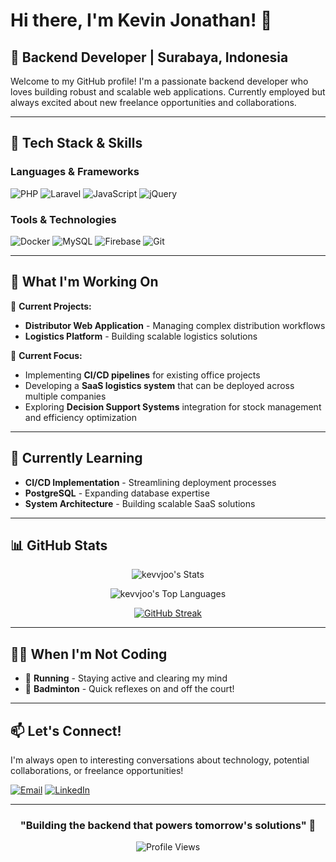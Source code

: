 # Hi there, I'm Kevin Jonathan! 👋

## 🚀 Backend Developer | Surabaya, Indonesia

Welcome to my GitHub profile! I'm a passionate backend developer who loves building robust and scalable web applications. Currently employed but always excited about new freelance opportunities and collaborations.

---

## 🔧 Tech Stack & Skills

### Languages & Frameworks
![PHP](https://img.shields.io/badge/PHP-777BB4?style=for-the-badge&logo=php&logoColor=white)
![Laravel](https://img.shields.io/badge/Laravel-FF2D20?style=for-the-badge&logo=laravel&logoColor=white)
![JavaScript](https://img.shields.io/badge/JavaScript-F7DF1E?style=for-the-badge&logo=javascript&logoColor=black)
![jQuery](https://img.shields.io/badge/jQuery-0769AD?style=for-the-badge&logo=jquery&logoColor=white)

### Tools & Technologies
![Docker](https://img.shields.io/badge/Docker-2496ED?style=for-the-badge&logo=docker&logoColor=white)
![MySQL](https://img.shields.io/badge/MySQL-005C84?style=for-the-badge&logo=mysql&logoColor=white)
![Firebase](https://img.shields.io/badge/Firebase-039BE5?style=for-the-badge&logo=Firebase&logoColor=white)
![Git](https://img.shields.io/badge/Git-F05032?style=for-the-badge&logo=git&logoColor=white)

---

## 💼 What I'm Working On

🏢 **Current Projects:**
- **Distributor Web Application** - Managing complex distribution workflows
- **Logistics Platform** - Building scalable logistics solutions

🎯 **Current Focus:**
- Implementing **CI/CD pipelines** for existing office projects
- Developing a **SaaS logistics system** that can be deployed across multiple companies
- Exploring **Decision Support Systems** integration for stock management and efficiency optimization

---

## 🌱 Currently Learning

- **CI/CD Implementation** - Streamlining deployment processes
- **PostgreSQL** - Expanding database expertise
- **System Architecture** - Building scalable SaaS solutions

---

## 📊 GitHub Stats

<div align="center">
  
![kevvjoo's Stats](https://github-readme-stats.vercel.app/api?username=kevvjoo&theme=vue-dark&show_icons=true&hide_border=true&count_private=true)

![kevvjoo's Top Languages](https://github-readme-stats.vercel.app/api/top-langs/?username=kevvjoo&theme=vue-dark&show_icons=true&hide_border=true&layout=compact)

[![GitHub Streak](https://git-hub-streak-stats.vercel.app?user=kevvjoo)](https://git.io/streak-stats)

</div>

---

## 🏃‍♂️ When I'm Not Coding

- 🏃 **Running** - Staying active and clearing my mind
- 🏸 **Badminton** - Quick reflexes on and off the court!

---

## 📫 Let's Connect!

I'm always open to interesting conversations about technology, potential collaborations, or freelance opportunities!

[![Email](https://img.shields.io/badge/Email-D14836?style=for-the-badge&logo=gmail&logoColor=white)](mailto:kevvjoo@gmail.com)
[![LinkedIn](https://img.shields.io/badge/LinkedIn-0077B5?style=for-the-badge&logo=linkedin&logoColor=white)](https://www.linkedin.com/in/kevjonathan/)

---

<div align="center">
  
### "Building the backend that powers tomorrow's solutions" 🚀

![Profile Views](https://komarev.com/ghpvc/?username=kevvjoo&color=blueviolet&style=flat-square)

</div>
